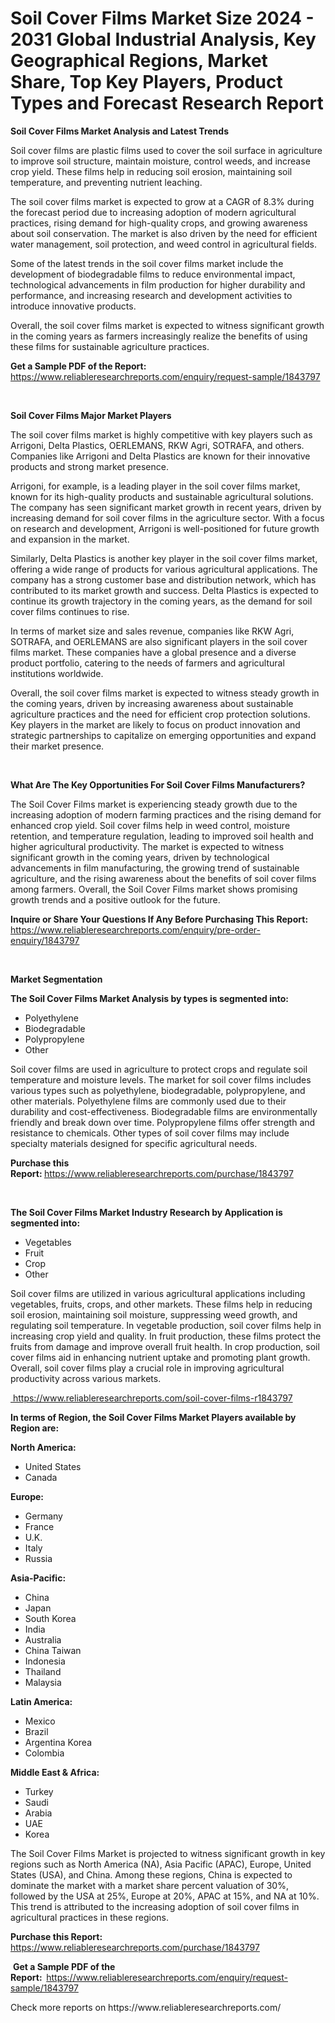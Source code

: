 <p><h1>Soil Cover Films Market Size 2024 - 2031 Global Industrial Analysis, Key Geographical Regions, Market Share, Top Key Players, Product Types and Forecast Research Report</h1></p><p><strong>Soil Cover Films Market Analysis and Latest Trends</strong></p>
<p><p>Soil cover films are plastic films used to cover the soil surface in agriculture to improve soil structure, maintain moisture, control weeds, and increase crop yield. These films help in reducing soil erosion, maintaining soil temperature, and preventing nutrient leaching.</p><p>The soil cover films market is expected to grow at a CAGR of 8.3% during the forecast period due to increasing adoption of modern agricultural practices, rising demand for high-quality crops, and growing awareness about soil conservation. The market is also driven by the need for efficient water management, soil protection, and weed control in agricultural fields.</p><p>Some of the latest trends in the soil cover films market include the development of biodegradable films to reduce environmental impact, technological advancements in film production for higher durability and performance, and increasing research and development activities to introduce innovative products.</p><p>Overall, the soil cover films market is expected to witness significant growth in the coming years as farmers increasingly realize the benefits of using these films for sustainable agriculture practices.</p></p>
<p><strong>Get a Sample PDF of the Report:&nbsp;</strong> <a href="https://www.reliableresearchreports.com/enquiry/request-sample/1843797">https://www.reliableresearchreports.com/enquiry/request-sample/1843797</a></p>
<p>&nbsp;</p>
<p><strong>Soil Cover Films Major Market Players</strong></p>
<p><p>The soil cover films market is highly competitive with key players such as Arrigoni, Delta Plastics, OERLEMANS, RKW Agri, SOTRAFA, and others. Companies like Arrigoni and Delta Plastics are known for their innovative products and strong market presence.</p><p>Arrigoni, for example, is a leading player in the soil cover films market, known for its high-quality products and sustainable agricultural solutions. The company has seen significant market growth in recent years, driven by increasing demand for soil cover films in the agriculture sector. With a focus on research and development, Arrigoni is well-positioned for future growth and expansion in the market.</p><p>Similarly, Delta Plastics is another key player in the soil cover films market, offering a wide range of products for various agricultural applications. The company has a strong customer base and distribution network, which has contributed to its market growth and success. Delta Plastics is expected to continue its growth trajectory in the coming years, as the demand for soil cover films continues to rise.</p><p>In terms of market size and sales revenue, companies like RKW Agri, SOTRAFA, and OERLEMANS are also significant players in the soil cover films market. These companies have a global presence and a diverse product portfolio, catering to the needs of farmers and agricultural institutions worldwide.</p><p>Overall, the soil cover films market is expected to witness steady growth in the coming years, driven by increasing awareness about sustainable agriculture practices and the need for efficient crop protection solutions. Key players in the market are likely to focus on product innovation and strategic partnerships to capitalize on emerging opportunities and expand their market presence.</p></p>
<p>&nbsp;</p>
<p><strong>What Are The Key Opportunities For Soil Cover Films Manufacturers?</strong></p>
<p><p>The Soil Cover Films market is experiencing steady growth due to the increasing adoption of modern farming practices and the rising demand for enhanced crop yield. Soil cover films help in weed control, moisture retention, and temperature regulation, leading to improved soil health and higher agricultural productivity. The market is expected to witness significant growth in the coming years, driven by technological advancements in film manufacturing, the growing trend of sustainable agriculture, and the rising awareness about the benefits of soil cover films among farmers. Overall, the Soil Cover Films market shows promising growth trends and a positive outlook for the future.</p></p>
<p><strong>Inquire or Share Your Questions If Any Before Purchasing This Report:</strong> <a href="https://www.reliableresearchreports.com/enquiry/pre-order-enquiry/1843797">https://www.reliableresearchreports.com/enquiry/pre-order-enquiry/1843797</a></p>
<p>&nbsp;</p>
<p><strong>Market Segmentation</strong></p>
<p><strong>The Soil Cover Films Market Analysis by types is segmented into:</strong></p>
<p><ul><li>Polyethylene</li><li>Biodegradable</li><li>Polypropylene</li><li>Other</li></ul></p>
<p><p>Soil cover films are used in agriculture to protect crops and regulate soil temperature and moisture levels. The market for soil cover films includes various types such as polyethylene, biodegradable, polypropylene, and other materials. Polyethylene films are commonly used due to their durability and cost-effectiveness. Biodegradable films are environmentally friendly and break down over time. Polypropylene films offer strength and resistance to chemicals. Other types of soil cover films may include specialty materials designed for specific agricultural needs.</p></p>
<p><strong>Purchase this Report:&nbsp;</strong><a href="https://www.reliableresearchreports.com/purchase/1843797">https://www.reliableresearchreports.com/purchase/1843797</a></p>
<p>&nbsp;</p>
<p><strong>The Soil Cover Films Market Industry Research by Application is segmented into:</strong></p>
<p><ul><li>Vegetables</li><li>Fruit</li><li>Crop</li><li>Other</li></ul></p>
<p><p>Soil cover films are utilized in various agricultural applications including vegetables, fruits, crops, and other markets. These films help in reducing soil erosion, maintaining soil moisture, suppressing weed growth, and regulating soil temperature. In vegetable production, soil cover films help in increasing crop yield and quality. In fruit production, these films protect the fruits from damage and improve overall fruit health. In crop production, soil cover films aid in enhancing nutrient uptake and promoting plant growth. Overall, soil cover films play a crucial role in improving agricultural productivity across various markets.</p></p>
<p><a href="https://www.reliableresearchreports.com/soil-cover-films-r1843797">&nbsp;https://www.reliableresearchreports.com/soil-cover-films-r1843797</a></p>
<p><strong>In terms of Region, the Soil Cover Films Market Players available by Region are:</strong></p>
<p>
    <p> <strong> North America: </strong>
        <ul>
            <li>United States</li>
            <li>Canada</li>
        </ul>
        </p> 
    <p> <strong> Europe: </strong>
        <ul>
            <li>Germany</li>
            <li>France</li>
            <li>U.K.</li>
            <li>Italy</li>
            <li>Russia</li>
        </ul>
        </p> 
    <p> <strong> Asia-Pacific: </strong>
        <ul>
            <li>China</li>
            <li>Japan</li>
            <li>South Korea</li>
            <li>India</li>
            <li>Australia</li>
            <li>China Taiwan</li>
            <li>Indonesia</li>
            <li>Thailand</li>
            <li>Malaysia</li>
        </ul>
        </p> 
    <p> <strong> Latin America: </strong>
        <ul>
            <li>Mexico</li>
            <li>Brazil</li>
            <li>Argentina Korea</li>
            <li>Colombia</li>
        </ul>
        </p> 
    <p> <strong> Middle East & Africa: </strong>
        <ul>
            <li>Turkey</li>
            <li>Saudi</li>
            <li>Arabia</li>
            <li>UAE</li>
            <li>Korea</li>
        </ul>
    </p>
    </p>
<p><p>The Soil Cover Films Market is projected to witness significant growth in key regions such as North America (NA), Asia Pacific (APAC), Europe, United States (USA), and China. Among these regions, China is expected to dominate the market with a market share percent valuation of 30%, followed by the USA at 25%, Europe at 20%, APAC at 15%, and NA at 10%. This trend is attributed to the increasing adoption of soil cover films in agricultural practices in these regions.</p></p>
<p><strong>Purchase this Report: </strong><a href="https://www.reliableresearchreports.com/purchase/1843797">https://www.reliableresearchreports.com/purchase/1843797</a></p>
<p>&nbsp;<strong>Get a Sample PDF of the Report:&nbsp;&nbsp;</strong><a href="https://www.reliableresearchreports.com/enquiry/request-sample/1843797">https://www.reliableresearchreports.com/enquiry/request-sample/1843797</a></p>
<p><strong></strong></p>
<p>Check more reports on https://www.reliableresearchreports.com/</p>